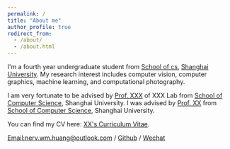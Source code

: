 ```yaml
---
permalink: /
title: "About me"
author_profile: true
redirect_from: 
  - /about/
  - /about.html
---
```


I'm a fourth year undergraduate student from [School of cs](https://cs.shu.edu.cn/), [Shanghai University](https://www.shu.edu.cn/). My research interest includes computer vision, computer graphics, machine learning, and computational photography.

I am very fortunate to be advised by [Prof. XXX](https://www.XXX.com/) of XXX Lab from [School of Computer Science](https://cs.pku.edu.cn/), Shanghai University. I was advised by [Prof. XX](https://XXX.shu.edu.cn/) from [School of Computer Science](https://cs.shu.edu.cn/), Shanghai University.

You can find my CV here: [XX's Curriculum Vitae](../assets/Curriculum_Vitae.pdf).

[Email:nerv.wm.huang@outlook.com](mailto:nerv.wm.huang@outlook.com) / [Github](https://github.com/Uminan) / [Wechat](../images/Wechat.png)
